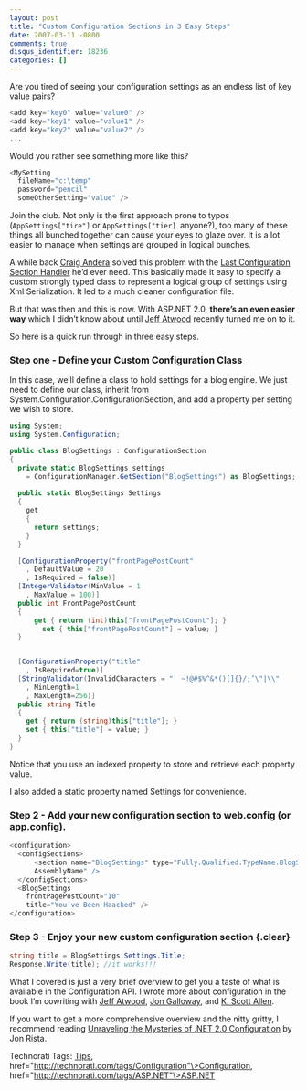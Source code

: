 ```yaml
---
layout: post
title: "Custom Configuration Sections in 3 Easy Steps"
date: 2007-03-11 -0800
comments: true
disqus_identifier: 18236
categories: []
---
```

Are you tired of seeing your configuration settings as an endless list
of key value pairs?

```csharp
<add key="key0" value="value0" />
<add key="key1" value="value1" /> 
<add key="key2" value="value2" />
... 
```

Would you rather see something more like this?

```csharp
<MySetting
  fileName="c:\temp"
  password="pencil"
  someOtherSetting="value" />
```

Join the club. Not only is the first approach prone to typos
(`AppSettings["tire"]` or `AppSettings["tier] `anyone?), too many of
these things all bunched together can cause your eyes to glaze over. It
is a lot easier to manage when settings are grouped in logical bunches.

A while back [Craig
Andera](http://www.pluralsight.com/blogs/craig/ "Craig Andera") solved
this problem with the [Last Configuration Section
Handler](http://www.pluralsight.com/wiki/default.aspx/Craig/XmlSerializerSectionHandler.html "Last Configuration Section Handler")
he’d ever need. This basically made it easy to specify a custom strongly
typed class to represent a logical group of settings using Xml
Serialization. It led to a much cleaner configuration file.

But that was then and this is now. With ASP.NET 2.0, **there’s an even
easier way** which I didn’t know about until [Jeff
Atwood](http://codinghorror.com/blog/ "Jeff Atwood") recently turned me
on to it.

So here is a quick run through in three easy steps.

### Step one - Define your Custom Configuration Class

In this case, we’ll define a class to hold settings for a blog engine.
We just need to define our class, inherit from
System.Configuration.ConfigurationSection, and add a property per
setting we wish to store.

```csharp
using System;
using System.Configuration;

public class BlogSettings : ConfigurationSection
{
  private static BlogSettings settings 
    = ConfigurationManager.GetSection("BlogSettings") as BlogSettings;
        
  public static BlogSettings Settings
  {
    get
    {
      return settings;
    }
  }

  [ConfigurationProperty("frontPagePostCount"
    , DefaultValue = 20
    , IsRequired = false)]
  [IntegerValidator(MinValue = 1
    , MaxValue = 100)]
  public int FrontPagePostCount
  {
      get { return (int)this["frontPagePostCount"]; }
        set { this["frontPagePostCount"] = value; }
  }


  [ConfigurationProperty("title"
    , IsRequired=true)]
  [StringValidator(InvalidCharacters = "  ~!@#$%^&*()[]{}/;’\"|\\"
    , MinLength=1
    , MaxLength=256)]
  public string Title
  {
    get { return (string)this["title"]; }
    set { this["title"] = value; }
  }
}
```

Notice that you use an indexed property to store and retrieve each
property value.

I also added a static property named Settings for convenience.

### Step 2 - Add your new configuration section to web.config (or app.config).

```csharp
<configuration>
  <configSections>
      <section name="BlogSettings" type="Fully.Qualified.TypeName.BlogSettings,   
      AssemblyName" />
  </configSections>
  <BlogSettings
    frontPagePostCount="10"
    title="You’ve Been Haacked" />
</configuration>
```

### Step 3 - Enjoy your new custom configuration section {.clear}

```csharp
string title = BlogSettings.Settings.Title;
Response.Write(title); //it works!!!
```

What I covered is just a very brief overview to get you a taste of what
is available in the Configuration API. I wrote more about configuration
in the book I’m cowriting with [Jeff
Atwood](http://codinghorror.com/blog/ "Jeff Atwood"), [Jon
Galloway](http://weblogs.asp.net/jgalloway/ "Jon Galloway"), and [K.
Scott
Allen](http://odetocode.com/blogs/scott/default.aspx "K. Scott Allen").

If you want to get a more comprehensive overview and the nitty gritty, I
recommend reading [Unraveling the Mysteries of .NET 2.0
Configuration](http://www.codeproject.com/dotnet/mysteriesofconfiguration.asp# ".NET 2.0 Configuration article on CodeProject")
by Jon Rista.

Technorati Tags: [Tips](http://technorati.com/tags/Tips),
href="http://technorati.com/tags/Configuration"\>Configuration,
href="http://technorati.com/tags/ASP.NET"\>ASP.NET

